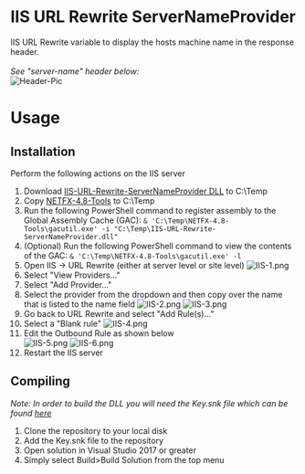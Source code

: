 # IIS URL Rewrite ServerNameProvider
IIS URL Rewrite variable to display the hosts machine name in the response header.</br></br>
*See "server-name" header below:*</br>
![Header-Pic](https://i.postimg.cc/vTdpC2qb/header-pic.png)

# Usage 
## Installation
Perform the following actions on the IIS server
1. Download [IIS-URL-Rewrite-ServerNameProvider DLL](https://github.com/ThePieMonster/IIS-URL-Rewrite-ServerNameProvider/releases/) to C:\Temp
2. Copy [NETFX-4.8-Tools](https://sourceforge.net/projects/netfx-4-8-tools/files/NETFX-4.8-Tools.zip/download) to C:\Temp
3. Run the following PowerShell command to register assembly to the Global Assembly Cache (GAC): `& 'C:\Temp\NETFX-4.8-Tools\gacutil.exe' -i "C:\Temp\IIS-URL-Rewrite-ServerNameProvider.dll"`
4. (Optional) Run the following PowerShell command to view the contents of the GAC: `& 'C:\Temp\NETFX-4.8-Tools\gacutil.exe' -l`
5. Open IIS -> URL Rewrite (either at server level or site level)
   ![IIS-1.png](https://i.postimg.cc/85r2KfG8/IIS-1.png)
6. Select "View Providers..."
7. Select "Add Provider..."
8. Select the provider from the dropdown and then copy over the name that is listed to the name field
  ![IIS-2.png](https://i.postimg.cc/CxcpzV72/IIS-2.png)
  ![IIS-3.png](https://i.postimg.cc/9fz59NNQ/IIS-3.png)
9. Go back to URL Rewrite and select "Add Rule(s)..."
10. Select a "Blank rule"
  ![IIS-4.png](https://i.postimg.cc/J0N9mwtP/IIS-4.png)
11. Edit the Outbound Rule as shown below<br/>
  ![IIS-5.png](https://i.postimg.cc/c4GkzCxQ/IIS-5.png)
  ![IIS-6.png](https://i.postimg.cc/rsXvvyyD/IIS-6.png)
12. Restart the IIS server


## Compiling
*Note: In order to build the DLL you will need the Key.snk file which can be found [here](https://github.com/ThePieMonster/IIS-URL-Rewrite-ServerNameProvider-Key)*</br>

1. Clone the repository to your local disk
2. Add the Key.snk file to the repository
3. Open solution in Visual Studio 2017 or greater
4. Simply select Build>Build Solution from the top menu
